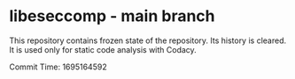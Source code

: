 # libeseccomp - main branch

This repository contains frozen state of the repository.
Its history is cleared. It is used only for static code
analysis with Codacy.

Commit Time: 1695164592